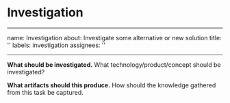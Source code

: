 # Investigation

---
name: Investigation
about: Investigate some alternative or new solution
title: ''
labels: investigation
assignees: ''

---

**What should be investigated.**
What technology/product/concept should be investigated?

**What artifacts should this produce.**
How should the knowledge gathered from this task be captured.
